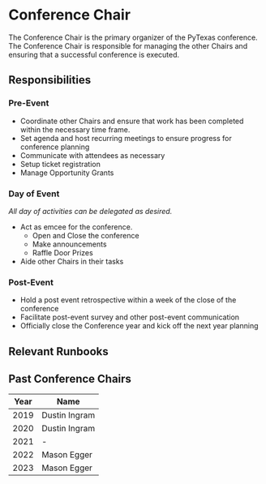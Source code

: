 # Conference Chair
The Conference Chair is the primary organizer of the PyTexas conference.
The Conference Chair is responsible for managing the other Chairs and 
ensuring that a successful conference is executed.
## Responsibilities

### Pre-Event

* Coordinate other Chairs and ensure that work has been completed within
the necessary time frame.
* Set agenda and host recurring meetings to ensure progress for conference planning
* Communicate with attendees as necessary
* Setup ticket registration
* Manage Opportunity Grants

### Day of Event
_All day of activities can be delegated as desired._

* Act as emcee for the conference.
    * Open and Close the conference
    * Make announcements
    * Raffle Door Prizes
* Aide other Chairs in their tasks

### Post-Event
* Hold a post event retrospective within a week of the close of the conference
* Facilitate post-event survey and other post-event communication
* Officially close the Conference year and kick off the next year planning

## Relevant Runbooks

## Past Conference Chairs

Year | Name 
---- | ---- 
2019 | Dustin Ingram 
2020 | Dustin Ingram 
2021 | - 
2022 | Mason Egger 
2023 | Mason Egger 